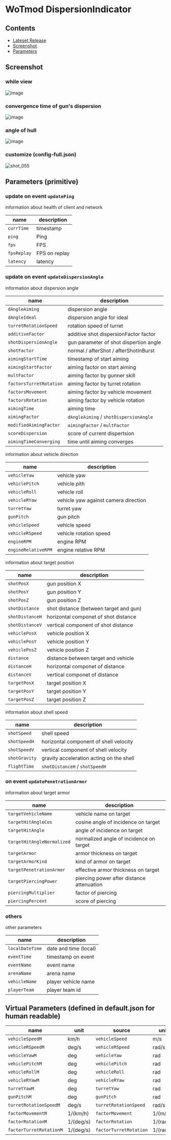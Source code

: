 # WoTmod DispersionIndicator

## Contents

- [Lateset Release](../../releases/latest)
- [Screenshot](#Screenshot)
- [Parameters](#Parameters)

## Screenshot

### while view
![image](https://user-images.githubusercontent.com/11075065/56848251-91a72b80-6921-11e9-95c3-e0d9cd63726a.png)

### convergence time of gun's dispersion
![image](https://user-images.githubusercontent.com/11075065/56848277-e9de2d80-6921-11e9-8ea0-99af434f7dfb.png)

### angle of hull
![image](https://user-images.githubusercontent.com/11075065/56848288-09755600-6922-11e9-9422-d164fe511836.png)

### customize (config-full.json)
![shot_055](https://user-images.githubusercontent.com/11075065/72655895-f5efab00-39da-11ea-9d06-1a2fdc74a61b.jpg)


## Parameters (primitive)

### update on event `updatePing`

information about health of client and network

| name        | description     |
| ----------- | --------------- |
| `currTime`  | timestamp       |
| `ping`      | Ping            |
| `fps`       | FPS             |
| `fpsReplay` | FPS on replay   |
| `latency`   | latency         |

### update on event `updateDispersionAngle`

information about dispersion angle

| name                    | description                            |
| ----------------------- | -------------------------------------- |
| `dAngleAiming`          | dispersion angle                       |
| `dAngleIdeal`           | dispersion angle for ideal             |
| `turretRotationSpeed`   | rotation speed of turret               |
| `additiveFactor`        | additive shot dispersionFactor factor  |
| `shotDispersionAngle`   | gun parameter of shot dispertion angle |
| `shotFactor`            | normal / afterShot / afterShotInBurst  |
| `aimingStartTime`       | timestamp of start aiming              |
| `aimingStartFactor`     | aiming factor on start aiming          |
| `multFactor`            | aiming factor by gunner skill          |
| `factorsTurretRotation` | aiming factor by turret rotation       |
| `factorsMovement`       | aiming factor by vehicle movement      |
| `factorsRotation`       | aiming factor by vehicle rotation      |
| `aimingTime`            | aiming time                            |
| `aimingFactor`          | `dAngleAiming` / `shotDispersionAngle` |
| `modifiedAimingFactor`  | `aimingFactor` / `multFactor`          |
| `scoreDispersion`       | score of current dispertsion           |
| `aimingTimeConverging`  | time until aiming converges            |

information about vehicle direction

| name                    | description                            |
| ----------------------- | -------------------------------------- |
| `vehicleYaw`            | vehicle yaw                            |
| `vehiclePitch`          | vehicle pith                           |
| `vehicleRoll`           | vehicle roll                           |
| `vehicleRYaw`           | vehicle yaw against camera direction   |
| `turretYaw`             | turret yaw                             |
| `gunPitch`              | gun pitch                              |
| `vehicleSpeed`          | vehicle speed                          |
| `vehicleRSpeed`         | vehicle rotation speed                 |
| `engineRPM`             | engine RPM                             |
| `engineRelativeRPM`     | engine relative RPM                    |

information about target position

| name             | description                              |
| ---------------- | ---------------------------------------- |
| `shotPosX`       | gun position X                           |
| `shotPosY`       | gun position Y                           |
| `shotPosZ`       | gun position Z                           |
| `shotDistance`   | shot distance (between target and gun)   |
| `shotDistanceH`  | horizontal componet of shot distance     |
| `shotDistanceV`  | vertical component of shot distance      |
| `vehiclePosX`    | vehicle position X                       |
| `vehiclePosY`    | vehicle position Y                       |
| `vehiclePosZ`    | vehicle position Z                       |
| `distance`       | distance between target and vehicle      |
| `distanceH`      | horizontal componet of distance          |
| `distanceV`      | vertical componet of distance            |
| `targetPosX`     | target position X                        |
| `targetPosY`     | target position Y                        |
| `targetPosZ`     | target position Z                        |

information about shell speed

| name             | description                              |
| ---------------- | ---------------------------------------- |
| `shotSpeed`      | shell speed                              |
| `shotSpeedH`     | horizontal component of shell velocity   |
| `shotSpeedV`     | vertical component of shell velocity     |
| `shotGravity`    | gravity acceleration acting on the shell |
| `flightTime`     | `shotDistanceH` / `shotSpeedH`           |


### on event `updatePenetrationArmor`

information about target armor

| name                          | description                               |
| ----------------------------- | ----------------------------------------- |
| `targetVehicleName`           | vehicle name on target                    |
| `targetHitAngleCos`           | cosine angle of incidence on target       |
| `targetHitAngle`              | angle of incidence on target              |
| `targetHitAngleNormalized`    | normalized angle of incidence on target   |
| `targetArmor`                 | armor thickness on target                 |
| `targetArmorKind`             | kind of armor on target                   |
| `targetPenetrationArmor`      | effective armor thickness on target       |
| `targetPiercingPower`         | piercing power after distance attenuation |
| `piercingMultiplier`          | factor of piercing                        |
| `piercingPercent`             | score of piercing                         |


### others

other parameters

| name                     | description                         |
| ------------------------ | ----------------------------------- |
| `localDateTime`          | date and time (local)               |
| `eventTime`              | timestamp on event                  |
| `eventName`              | event name                          |
| `arenaName`              | arena name                          |
| `vehicleName`            | player vehicle name                 |
| `playerTeam`             | player team id                      |



## Virtual Parameters (defined in default.json for human readable)

| name                      | unit      | source                    | unit      |
| ------------------------- | --------- | ------------------------- | --------- |
| `vehicleSpeedM`           | km/h      | `vehicleSpeed`            | m/s       |
| `vehicleRSpeedM`          | deg/s     | `vehicleRSpeed`           | rad/s     |
| `vehicleYawM`             | deg       | `vehicleYaw`              | rad       |
| `vehiclePitchM`           | deg       | `vehiclePitch`            | rad       |
| `vehicleRollM`            | deg       | `vehicleRoll`             | rad       |
| `vehicleRYawM`            | deg       | `vehicleRYaw`             | rad       |
| `turretYawM`              | deg       | `turretYaw`               | rad       |
| `gunPitchM`               | deg       | `gunPitch`                | rad       |
| `turretRotationSpeedM`    | deg/s     | `turretRotationSpeed`     | rad/s     |
| `factorMovementM`         | 1/(km/h)  | `factorMovement`          | 1/(m/s)   |
| `factorRotationM`         | 1/(deg/s) | `factorRotation`          | 1/(rad/s) |
| `factorTurretRotationM`   | 1/(deg/s) | `factorTurretRotation`    | 1/(rad/s) |